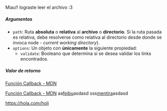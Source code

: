 Miau!! lograste leer el archivo :3
##### Argumentos

* `path`: Ruta **absoluta** o **relativa** al **archivo** o **directorio**.
Si la ruta pasada es relativa, debe resolverse como relativa al directorio
desde donde se invoca node - _current working directory_).
* `options`: Un objeto con **únicamente** la siguiente propiedad:
  - `validate`: Booleano que determina si se desea validar los links
    encontrados.

##### Valor de retorno
[Función Callback - MDN](https://developer.mozilla.org/es/docs/Glossary/Callback_function)

[Función Callback - MDN](https://developer.mozilla.org/es/docs/Glossary/Callback_function)
aa[feibu](https://facebook.com)asdasd
sss[mentira](https://miwebkasjd.cl)asdasd

https://hola.com/holi
